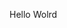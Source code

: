 Hello Wolrd








































































































































































































































































































































































































































































































































































































































































































































































































































































































































































































































































































































































































































































































































































































































